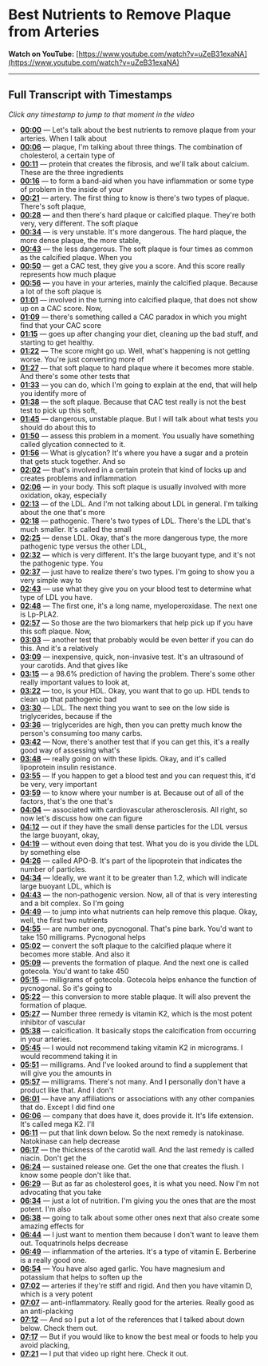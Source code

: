 # Best Nutrients to Remove Plaque from Arteries

**Watch on YouTube:** [https://www.youtube.com/watch?v=uZeB31exaNA](https://www.youtube.com/watch?v=uZeB31exaNA)

---

## Full Transcript with Timestamps

*Click any timestamp to jump to that moment in the video*

- **[00:00](https://www.youtube.com/watch?v=uZeB31exaNA&t=0s)** — Let's talk about the best nutrients to remove plaque from your arteries. When I talk about
- **[00:06](https://www.youtube.com/watch?v=uZeB31exaNA&t=6s)** — plaque, I'm talking about three things. The combination of cholesterol, a certain type of
- **[00:11](https://www.youtube.com/watch?v=uZeB31exaNA&t=11s)** — protein that creates the fibrosis, and we'll talk about calcium. These are the three ingredients
- **[00:16](https://www.youtube.com/watch?v=uZeB31exaNA&t=16s)** — to form a band-aid when you have inflammation or some type of problem in the inside of your
- **[00:21](https://www.youtube.com/watch?v=uZeB31exaNA&t=21s)** — artery. The first thing to know is there's two types of plaque. There's soft plaque,
- **[00:28](https://www.youtube.com/watch?v=uZeB31exaNA&t=28s)** — and then there's hard plaque or calcified plaque. They're both very, very different. The soft plaque
- **[00:34](https://www.youtube.com/watch?v=uZeB31exaNA&t=34s)** — is very unstable. It's more dangerous. The hard plaque, the more dense plaque, the more stable,
- **[00:43](https://www.youtube.com/watch?v=uZeB31exaNA&t=43s)** — the less dangerous. The soft plaque is four times as common as the calcified plaque. When you
- **[00:50](https://www.youtube.com/watch?v=uZeB31exaNA&t=50s)** — get a CAC test, they give you a score. And this score really represents how much plaque
- **[00:56](https://www.youtube.com/watch?v=uZeB31exaNA&t=56s)** — you have in your arteries, mainly the calcified plaque. Because a lot of the soft plaque is
- **[01:01](https://www.youtube.com/watch?v=uZeB31exaNA&t=61s)** — involved in the turning into calcified plaque, that does not show up on a CAC score. Now,
- **[01:09](https://www.youtube.com/watch?v=uZeB31exaNA&t=69s)** — there's something called a CAC paradox in which you might find that your CAC score
- **[01:15](https://www.youtube.com/watch?v=uZeB31exaNA&t=75s)** — goes up after changing your diet, cleaning up the bad stuff, and starting to get healthy.
- **[01:22](https://www.youtube.com/watch?v=uZeB31exaNA&t=82s)** — The score might go up. Well, what's happening is not getting worse. You're just converting more of
- **[01:27](https://www.youtube.com/watch?v=uZeB31exaNA&t=87s)** — that soft plaque to hard plaque where it becomes more stable. And there's some other tests that
- **[01:33](https://www.youtube.com/watch?v=uZeB31exaNA&t=93s)** — you can do, which I'm going to explain at the end, that will help you identify more of
- **[01:38](https://www.youtube.com/watch?v=uZeB31exaNA&t=98s)** — the soft plaque. Because that CAC test really is not the best test to pick up this soft,
- **[01:45](https://www.youtube.com/watch?v=uZeB31exaNA&t=105s)** — dangerous, unstable plaque. But I will talk about what tests you should do about this to
- **[01:50](https://www.youtube.com/watch?v=uZeB31exaNA&t=110s)** — assess this problem in a moment. You usually have something called glycation connected to it.
- **[01:56](https://www.youtube.com/watch?v=uZeB31exaNA&t=116s)** — What is glycation? It's where you have a sugar and a protein that gets stuck together. And so
- **[02:02](https://www.youtube.com/watch?v=uZeB31exaNA&t=122s)** — that's involved in a certain protein that kind of locks up and creates problems and inflammation
- **[02:06](https://www.youtube.com/watch?v=uZeB31exaNA&t=126s)** — in your body. This soft plaque is usually involved with more oxidation, okay, especially
- **[02:13](https://www.youtube.com/watch?v=uZeB31exaNA&t=133s)** — of the LDL. And I'm not talking about LDL in general. I'm talking about the one that's more
- **[02:18](https://www.youtube.com/watch?v=uZeB31exaNA&t=138s)** — pathogenic. There's two types of LDL. There's the LDL that's much smaller. It's called the small
- **[02:25](https://www.youtube.com/watch?v=uZeB31exaNA&t=145s)** — dense LDL. Okay, that's the more dangerous type, the more pathogenic type versus the other LDL,
- **[02:32](https://www.youtube.com/watch?v=uZeB31exaNA&t=152s)** — which is very different. It's the large buoyant type, and it's not the pathogenic type. You
- **[02:37](https://www.youtube.com/watch?v=uZeB31exaNA&t=157s)** — just have to realize there's two types. I'm going to show you a very simple way to
- **[02:43](https://www.youtube.com/watch?v=uZeB31exaNA&t=163s)** — use what they give you on your blood test to determine what type of LDL you have.
- **[02:48](https://www.youtube.com/watch?v=uZeB31exaNA&t=168s)** — The first one, it's a long name, myeloperoxidase. The next one is Lp-PLA2.
- **[02:57](https://www.youtube.com/watch?v=uZeB31exaNA&t=177s)** — So those are the two biomarkers that help pick up if you have this soft plaque. Now,
- **[03:03](https://www.youtube.com/watch?v=uZeB31exaNA&t=183s)** — another test that probably would be even better if you can do this. And it's a relatively
- **[03:09](https://www.youtube.com/watch?v=uZeB31exaNA&t=189s)** — inexpensive, quick, non-invasive test. It's an ultrasound of your carotids. And that gives like
- **[03:15](https://www.youtube.com/watch?v=uZeB31exaNA&t=195s)** — a 98.6% prediction of having the problem. There's some other really important values to look at,
- **[03:22](https://www.youtube.com/watch?v=uZeB31exaNA&t=202s)** — too, is your HDL. Okay, you want that to go up. HDL tends to clean up that pathogenic bad
- **[03:30](https://www.youtube.com/watch?v=uZeB31exaNA&t=210s)** — LDL. The next thing you want to see on the low side is triglycerides, because if the
- **[03:36](https://www.youtube.com/watch?v=uZeB31exaNA&t=216s)** — triglycerides are high, then you can pretty much know the person's consuming too many carbs.
- **[03:42](https://www.youtube.com/watch?v=uZeB31exaNA&t=222s)** — Now, there's another test that if you can get this, it's a really good way of assessing what's
- **[03:48](https://www.youtube.com/watch?v=uZeB31exaNA&t=228s)** — really going on with these lipids. Okay, and it's called lipoprotein insulin resistance.
- **[03:55](https://www.youtube.com/watch?v=uZeB31exaNA&t=235s)** — If you happen to get a blood test and you can request this, it'd be very, very important
- **[03:59](https://www.youtube.com/watch?v=uZeB31exaNA&t=239s)** — to know where your number is at. Because out of all of the factors, that's the one that's
- **[04:04](https://www.youtube.com/watch?v=uZeB31exaNA&t=244s)** — associated with cardiovascular atherosclerosis. All right, so now let's discuss how one can figure
- **[04:12](https://www.youtube.com/watch?v=uZeB31exaNA&t=252s)** — out if they have the small dense particles for the LDL versus the large buoyant, okay,
- **[04:19](https://www.youtube.com/watch?v=uZeB31exaNA&t=259s)** — without even doing that test. What you do is you divide the LDL by something else
- **[04:26](https://www.youtube.com/watch?v=uZeB31exaNA&t=266s)** — called APO-B. It's part of the lipoprotein that indicates the number of particles.
- **[04:34](https://www.youtube.com/watch?v=uZeB31exaNA&t=274s)** — Ideally, we want it to be greater than 1.2, which will indicate large buoyant LDL, which is
- **[04:43](https://www.youtube.com/watch?v=uZeB31exaNA&t=283s)** — the non-pathogenic version. Now, all of that is very interesting and a bit complex. So I'm going
- **[04:49](https://www.youtube.com/watch?v=uZeB31exaNA&t=289s)** — to jump into what nutrients can help remove this plaque. Okay, well, the first two nutrients
- **[04:55](https://www.youtube.com/watch?v=uZeB31exaNA&t=295s)** — are number one, pycnogonal. That's pine bark. You'd want to take 150 milligrams. Pycnogonal helps
- **[05:02](https://www.youtube.com/watch?v=uZeB31exaNA&t=302s)** — convert the soft plaque to the calcified plaque where it becomes more stable. And also it
- **[05:09](https://www.youtube.com/watch?v=uZeB31exaNA&t=309s)** — prevents the formation of plaque. And the next one is called gotecola. You'd want to take 450
- **[05:15](https://www.youtube.com/watch?v=uZeB31exaNA&t=315s)** — milligrams of gotecola. Gotecola helps enhance the function of pycnogonal. So it's going to
- **[05:22](https://www.youtube.com/watch?v=uZeB31exaNA&t=322s)** — this conversion to more stable plaque. It will also prevent the formation of plaque.
- **[05:27](https://www.youtube.com/watch?v=uZeB31exaNA&t=327s)** — Number three remedy is vitamin K2, which is the most potent inhibitor of vascular
- **[05:38](https://www.youtube.com/watch?v=uZeB31exaNA&t=338s)** — calcification. It basically stops the calcification from occurring in your arteries.
- **[05:45](https://www.youtube.com/watch?v=uZeB31exaNA&t=345s)** — I would not recommend taking vitamin K2 in micrograms. I would recommend taking it in
- **[05:51](https://www.youtube.com/watch?v=uZeB31exaNA&t=351s)** — milligrams. And I've looked around to find a supplement that will give you the amounts in
- **[05:57](https://www.youtube.com/watch?v=uZeB31exaNA&t=357s)** — milligrams. There's not many. And I personally don't have a product like that. And I don't
- **[06:01](https://www.youtube.com/watch?v=uZeB31exaNA&t=361s)** — have any affiliations or associations with any other companies that do. Except I did find one
- **[06:06](https://www.youtube.com/watch?v=uZeB31exaNA&t=366s)** — company that does have it, does provide it. It's life extension. It's called mega K2. I'll
- **[06:11](https://www.youtube.com/watch?v=uZeB31exaNA&t=371s)** — put that link down below. So the next remedy is natokinase. Natokinase can help decrease
- **[06:17](https://www.youtube.com/watch?v=uZeB31exaNA&t=377s)** — the thickness of the carotid wall. And the last remedy is called niacin. Don't get the
- **[06:24](https://www.youtube.com/watch?v=uZeB31exaNA&t=384s)** — sustained release one. Get the one that creates the flush. I know some people don't like that.
- **[06:29](https://www.youtube.com/watch?v=uZeB31exaNA&t=389s)** — But as far as cholesterol goes, it is what you need. Now I'm not advocating that you take
- **[06:34](https://www.youtube.com/watch?v=uZeB31exaNA&t=394s)** — just a lot of nutrition. I'm giving you the ones that are the most potent. I'm also
- **[06:38](https://www.youtube.com/watch?v=uZeB31exaNA&t=398s)** — going to talk about some other ones next that also create some amazing effects for
- **[06:44](https://www.youtube.com/watch?v=uZeB31exaNA&t=404s)** — I just want to mention them because I don't want to leave them out. Toquatrinols helps decrease
- **[06:49](https://www.youtube.com/watch?v=uZeB31exaNA&t=409s)** — inflammation of the arteries. It's a type of vitamin E. Berberine is a really good one.
- **[06:54](https://www.youtube.com/watch?v=uZeB31exaNA&t=414s)** — You have also aged garlic. You have magnesium and potassium that helps to soften up the
- **[07:02](https://www.youtube.com/watch?v=uZeB31exaNA&t=422s)** — arteries if they're stiff and rigid. And then you have vitamin D, which is a very potent
- **[07:07](https://www.youtube.com/watch?v=uZeB31exaNA&t=427s)** — anti-inflammatory. Really good for the arteries. Really good as an anti-placking
- **[07:12](https://www.youtube.com/watch?v=uZeB31exaNA&t=432s)** — And so I put a lot of the references that I talked about down below. Check them out.
- **[07:17](https://www.youtube.com/watch?v=uZeB31exaNA&t=437s)** — But if you would like to know the best meal or foods to help you avoid placking,
- **[07:21](https://www.youtube.com/watch?v=uZeB31exaNA&t=441s)** — I put that video up right here. Check it out.
